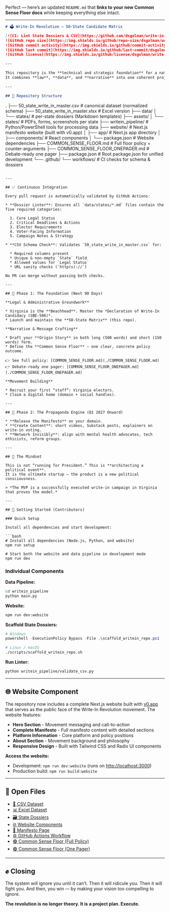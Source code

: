 Perfect — here’s an updated `README.md` that **links to your new Common Sense Floor docs** while keeping everything else intact.

---

```markdown
# 🗳️ Write-In Revolution — 50-State Candidate Matrix

[![CI: Lint State Dossiers & CSV](https://github.com/dsgolman/write-in-laws-50-states/actions/workflows/lint-dossiers.yml/badge.svg)](https://github.com/dsgolman/write-in-laws-50-states/actions/workflows/lint-dossiers.yml)
![GitHub repo size](https://img.shields.io/github/repo-size/dsgolman/write-in-laws-50-states)
![GitHub commit activity](https://img.shields.io/github/commit-activity/m/dsgolman/write-in-laws-50-states)
![GitHub last commit](https://img.shields.io/github/last-commit/dsgolman/write-in-laws-50-states)
![GitHub license](https://img.shields.io/github/license/dsgolman/write-in-laws-50-states)

---

This repository is the **technical and strategic foundation** for a national write-in campaign.  
It combines **law**, **data**, and **narrative** into one coherent project plan.

---

## 📂 Repository Structure

```

.
├── 50_state_write_in_master.csv   # canonical dataset (normalized schema)
├── 50_state_write_in_master.xlsx  # Excel version
├── data/
│   └── states/                    # per-state dossiers (Markdown templates)
├── assets/
│   └── states/                    # PDFs, forms, screenshots per state
├── writein_pipeline/              # Python/PowerShell tools for processing data
├── website/                       # Next.js manifesto website (built with v0.app)
│   ├── app/                       # Next.js app directory
│   ├── components/                # React components
│   └── package.json               # Website dependencies
├── COMMON_SENSE_FLOOR.md          # Full floor policy + counter-arguments
├── COMMON_SENSE_FLOOR_ONEPAGER.md # Debate-ready one pager
├── package.json                   # Root package.json for unified development
└── .github/
└── workflows/                 # CI checks for schema & dossiers

````

---

## ✅ Continuous Integration

Every pull request is automatically validated by GitHub Actions:

* **Dossier Linter**: Ensures all `data/states/*.md` files contain the five required categories:

  1. Core Legal Status  
  2. Critical Deadlines & Actions  
  3. Elector Requirements  
  4. Voter-Facing Information  
  5. Campaign Notes & Strategy  

* **CSV Schema Check**: Validates `50_state_write_in_master.csv` for:

  * Required columns present  
  * Unique & non-empty `State` field  
  * Allowed values for `Legal Status`  
  * URL sanity checks (`http(s)://`)  

No PR can merge without passing both checks.

---

## 🧩 Phase 1: The Foundation (Next 90 Days)

**Legal & Administrative Groundwork**

* Virginia is the **Beachhead**. Master the *Declaration of Write-In Candidacy (SBE-506)*.  
* Launch and maintain the **50-State Matrix** (this repo).  

**Narrative & Message Crafting**

* Draft your **Origin Story** in both long (500 words) and short (150 words) form.  
* Define the **Common Sense Floor** — one clear, concrete policy outcome.  

👉 See full policy: [COMMON_SENSE_FLOOR.md](./COMMON_SENSE_FLOOR.md)  
👉 Debate-ready one pager: [COMMON_SENSE_FLOOR_ONEPAGER.md](./COMMON_SENSE_FLOOR_ONEPAGER.md)

**Movement Building**

* Recruit your first “staff”: Virginia electors.  
* Claim a digital home (domain + social handles).  

---

## 📢 Phase 2: The Propaganda Engine (Q1 2027 Onward)

* **Release the Manifesto** on your domain.  
* **Create Content**: short videos, Substack posts, explainers on write-in voting.  
* **Network Invisibly**: align with mental health advocates, tech ethicists, reform groups.  

---

## 🧠 The Mindset

This is not “running for President.” This is **architecting a political event**.  
It is the ultimate startup — the product is a new political consciousness.

> *The MVP is a successfully executed write-in campaign in Virginia that proves the model.*

---

## 🚀 Getting Started (Contributors)

### Quick Setup

Install all dependencies and start development:

```bash
# Install all dependencies (Node.js, Python, and website)
npm run setup

# Start both the website and data pipeline in development mode
npm run dev
````

### Individual Components

**Data Pipeline:**

```bash
cd writein_pipeline
python main.py
```

**Website:**

```bash
npm run dev:website
```

**Scaffold State Dossiers:**

```powershell
# Windows
powershell -ExecutionPolicy Bypass -File .\scaffold_writein_repo.ps1
```

```bash
# Linux / macOS
./scripts/scaffold_writein_repo.sh
```

**Run Linter:**

```bash
python writein_pipeline/validate_csv.py
```

---

## 🌐 Website Component

The repository now includes a complete Next.js website built with [v0.app](https://v0.app) that serves as the public face of the Write-In Revolution movement. The website features:

* **Hero Section** - Movement messaging and call-to-action
* **Complete Manifesto** - Full manifesto content with detailed sections
* **Platform Information** - Core platform and policy positions
* **About Section** - Movement background and philosophy
* **Responsive Design** - Built with Tailwind CSS and Radix UI components

**Access the website:**

* Development: `npm run dev:website` (runs on [http://localhost:3000](http://localhost:3000))
* Production build: `npm run build:website`

---

## 🔗 Open Files

* [📂 CSV Dataset](./50_state_write_in_master.csv)
* [📊 Excel Dataset](./50_state_write_in_master.xlsx)
* [🗃️ State Dossiers](./data/states/)
* [🌐 Website Components](./website/components/)
* [📄 Manifesto Page](./website/app/manifesto/page.tsx)
* [⚙️ GitHub Actions Workflow](.github/workflows/lint-dossiers.yml)
* [🟢 Common Sense Floor (Full Policy)](./COMMON_SENSE_FLOOR.md)
* [🟢 Common Sense Floor (One Pager)](./COMMON_SENSE_FLOOR_ONEPAGER.md)

---

## ✊ Closing

The system will ignore you until it can’t.
Then it will ridicule you.
Then it will fight you.
And then, you win — by making your vision too compelling to ignore.

**The revolution is no longer theory. It is a project plan. Execute.**